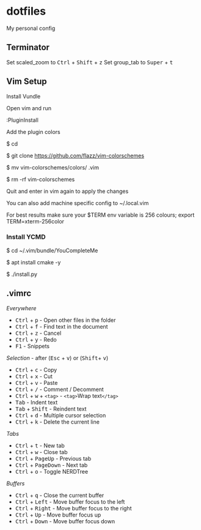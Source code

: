 # dotfiles
My personal config

## Terminator
Set scaled_zoom to <kbd>Ctrl</kbd> + <kbd>Shift</kbd> + <kbd>z</kbd>
Set group_tab to <kbd>Super</kbd> + <kbd>t</kbd>

## Vim Setup
Install Vundle

Open vim and run

:PluginInstall

Add the plugin colors

$ cd

$ git clone https://github.com/flazz/vim-colorschemes

$ mv vim-colorschemes/colors/ .vim

$ rm -rf vim-colorschemes

Quit and enter in vim again to apply the changes

You can also add machine specific config to ~/.local.vim

For best results make sure your $TERM env variable is 256 colours; export TERM=xterm-256color

### Install YCMD

$ cd ~/.vim/bundle/YouCompleteMe

$ apt install cmake -y

$ ./install.py

## .vimrc
*Everywhere*

- <kbd>Ctrl</kbd> + <kbd>p</kbd> - Open other files in the folder
- <kbd>Ctrl</kbd> + <kbd>f</kbd> - Find text in the document
- <kbd>Ctrl</kbd> + <kbd>z</kbd> - Cancel
- <kbd>Ctrl</kbd> + <kbd>y</kbd> - Redo
- <kbd>F1</kbd>					 - Snippets

*Selection* - after (<kbd>Esc</kbd> + <kbd>v</kbd>) or (<kbd>Shift</kbd>+ <kbd>v</kbd>)

- <kbd>Ctrl</kbd> + <kbd>c</kbd> 		   - Copy
- <kbd>Ctrl</kbd> + <kbd>x</kbd> 		   - Cut
- <kbd>Ctrl</kbd> + <kbd>v</kbd> 		   - Paste
- <kbd>Ctrl</kbd> + <kbd>/</kbd> 		   - Comment / Decomment
- <kbd>Ctrl</kbd> + <kbd>w</kbd> + `<tag>` - `<tag>`Wrap text`</tag>`
- <kbd>Tab</kbd> 						   - Indent text
- <kbd>Tab</kbd> + <kbd>Shift</kbd> 	 - Reindent text
- <kbd>Ctrl</kbd> + <kbd>d</kbd> 	     - Multiple cursor selection
- <kbd>Ctrl</kbd> + <kbd>k</kbd> 	     - Delete the current line

*Tabs*

- <kbd>Ctrl</kbd> + <kbd>t</kbd> - New tab
- <kbd>Ctrl</kbd> + <kbd>w</kbd> - Close tab
- <kbd>Ctrl</kbd> + <kbd>PageUp</kbd> - Previous tab
- <kbd>Ctrl</kbd> + <kbd>PageDown</kbd> - Next tab
- <kbd>Ctrl</kbd> + <kbd>o</kbd> - Toggle NERDTree

*Buffers*

- <kbd>Ctrl</kbd> + <kbd>q</kbd> - Close the current buffer
- <kbd>Ctrl</kbd> + <kbd>Left</kbd> - Move buffer focus to the left
- <kbd>Ctrl</kbd> + <kbd>Right</kbd> - Move buffer focus to the right
- <kbd>Ctrl</kbd> + <kbd>Up</kbd> - Move buffer focus up
- <kbd>Ctrl</kbd> + <kbd>Down</kbd> - Move buffer focus down

